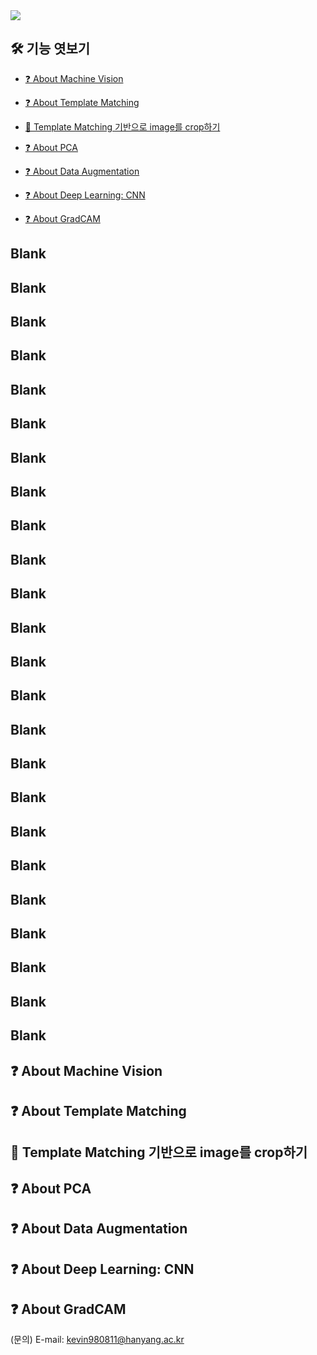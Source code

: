 <img src="https://capsule-render.vercel.app/api?type=rounded&color=A3DCBE&height=200&section=header&text=Guideline%20for%20beginner&fontSize=70" />

## 🛠 기능 엿보기
  - [❓ About Machine Vision](#machine-vision이란)
  - [❓ About Template Matching](#template-matching)
  - [🎯 Template Matching 기반으로 image를 crop하기](#template-matching-기반으로-image를-crop하기)
  
  - [❓ About PCA](#About-PCA)
  - [❓ About Data Augmentation](#About-Data-Augmentation)
  - [❓ About Deep Learning: CNN](#About-Deep-Learning:-CNN)
  - [❓ About GradCAM](#About-GradCAM)

## Blank
## Blank
## Blank
## Blank
## Blank
## Blank
## Blank
## Blank
## Blank
## Blank
## Blank
## Blank
## Blank
## Blank
## Blank
## Blank
## Blank
## Blank
## Blank
## Blank
## Blank
## Blank
## Blank
## Blank

## ❓ About Machine Vision


## ❓ About Template Matching


## 🎯 Template Matching 기반으로 image를 crop하기

## ❓ About PCA

## ❓ About Data Augmentation

## ❓ About Deep Learning: CNN

## ❓ About GradCAM


(문의) E-mail: kevin980811@hanyang.ac.kr
